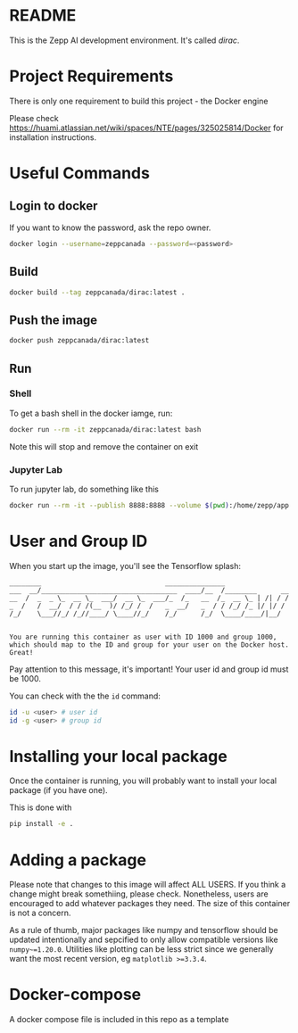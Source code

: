 # README #

This is the Zepp AI development environment. It's called _dirac_.

# Project Requirements

There is only one requirement to build this project - the Docker engine

Please check https://huami.atlassian.net/wiki/spaces/NTE/pages/325025814/Docker for installation instructions.

# Useful Commands

## Login to docker
If you want to know the password, ask the repo owner.

```bash
docker login --username=zeppcanada --password=<password>
```

## Build

```bash
docker build --tag zeppcanada/dirac:latest .
```

## Push the image

```bash
docker push zeppcanada/dirac:latest
```

## Run 

### Shell

To get a bash shell in the docker iamge, run:

```bash
docker run --rm -it zeppcanada/dirac:latest bash
```

Note this will stop and remove the container on exit

### Jupyter Lab

To run jupyter lab, do something like this

```bash
docker run --rm -it --publish 8888:8888 --volume $(pwd):/home/zepp/app --volume ~/.aws:/home/zepp/.aws zeppcanada/dirac:latest jupyter lab --LabApp.token='' --ip=0.0.0.0 --no-browser
```

# User and Group ID

When you start up the image, you'll see the Tensorflow splash:

```
________                               _______________                
___  __/__________________________________  ____/__  /________      __
__  /  _  _ \_  __ \_  ___/  __ \_  ___/_  /_   __  /_  __ \_ | /| / /
_  /   /  __/  / / /(__  )/ /_/ /  /   _  __/   _  / / /_/ /_ |/ |/ / 
/_/    \___//_/ /_//____/ \____//_/    /_/      /_/  \____/____/|__/


You are running this container as user with ID 1000 and group 1000,
which should map to the ID and group for your user on the Docker host. Great!
```

Pay attention to this message, it's important! Your user id and group id must be 1000.

You can check with the the `id` command:

```bash
id -u <user> # user id
id -g <user> # group id
```

# Installing your local package

Once the container is running, you will probably want to install your local package (if you have one).

This is done with
```bash
pip install -e .
```

# Adding a package

Please note that changes to this image will affect ALL USERS. If you think a change might break somethiing, please check. Nonetheless, users are encouraged to add whatever packages they need. The size of this container is not a concern.

As a rule of thumb, major packages like numpy and tensorflow should be updated intentionally and sepcified to only allow compatible versions like `numpy~=1.20.0`. Utilities like plotting can be less strict since we generally want the most recent version, eg `matplotlib >=3.3.4`.

# Docker-compose

A docker compose file is included in this repo as a template
